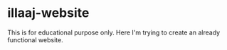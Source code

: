 # illaaj-website

This is for educational purpose only.
Here I'm trying to create an already functional website.
